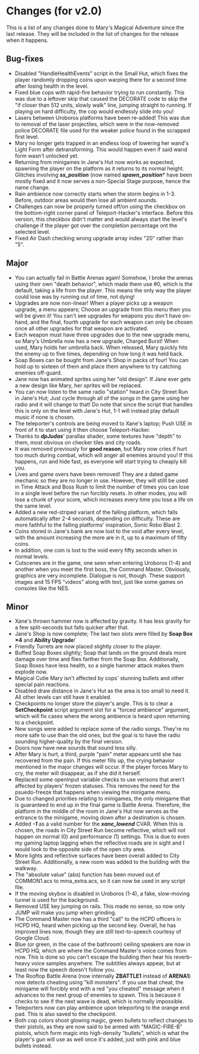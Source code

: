 # Changes (for v2.0)
This is a list of any changes done to Mary's Magical Adventure since the last release. They will be included in the list of changes for the release when it happens.
## Bug-fixes
* Disabled "HandleHealthEvents" script in the Small Hut, which fixes the player randomly dropping coins upon warping there for a second time after losing health in the level.
* Fixed blue cops with rapid-fire behavior trying to run constantly. This was due to a leftover skip that caused the DECORATE code to skip the "if closer than 512 units, slowly walk" line, jumping straight to running. If playing on hard difficulty, the cop would endlessly slide into you!
* Lasers between Uroboros platforms have been re-added! This was due to removal of the laser projectiles, which were in the now-removed police DECORATE file used for the weaker police found in the scrapped first level.
* Mary no longer gets trapped in an endless loop of lowering her wand's Light Form after detransforming. This would happen even if said wand form wasn't unlocked yet.
* Returning from minigames in Jane's Hut now works as expected, spawning the player on the platform as it returns to its normal height. Glitches involving ***ss_position*** (now named ***spawn_position**** have been mostly fixed and it now serves a non-Special Stage purpose, hence the name change.
* Rain ambience now correctly starts when the storm begins in 1-3. Before, outdoor areas would then lose all ambient sounds.
* Challenges can now be properly turned off/on using the checkbox on the bottom-right corner panel of Teleport-Hacker's interface. Before this version, this checkbox didn't matter and would always start the level's challenge if the player got over the completion percentage ont the selected level. 
* Fixed Air Dash checking wrong upgrade array index "20" rather than "5".
## Major
* You can actually fail in Battle Arenas again! Somehow, I broke the arenas using their own "death behavior", which made them use #0, which is the default, taking a life from the player. This means the only way the player could lose was by running out of time, not dying!
* Upgrades are now non-linear! When a player picks up a weapon upgrade, a menu appears; Choose an upgrade from this menu then you will be given it! You can't see upgrades for weapons you don't have on-hand, and the final, fourth upgrade for each weapon can only be chosen once all other upgrades for that weapon are activated.
* Each weapon must have three upgrades due to the new upgrade menu, so Mary's Umbrella now has a new upgrade, Charged Burst! When used, Mary holds her umbrella back. When released, Mary quickly hits the enemy up to five times, depending on how long it was held back.
* Soap Boxes can be bought from Jane's Shop in packs of four! You can hold up to sixteen of them and place them anywhere to try catching enemies off-guard.
* Jane now has animated sprites using her "old design". If Jane ever gets a new design like Mary, her sprites will be replaced.
* You can now listen to the same radio "station" heard in City Street Run in Jane's Hut; Just cycle through all of the songs in the game using her radio and it will change to that! Do note that since the script that handles this is only on the level with Jane's Hut, 1-1 will instead play default music if none is chosen.
* The teleporter's controls are being moved to Xane's laptop; Push USE in front of it to start using it then choose Teleport-Hacker.
* Thanks to ***dpJudas***' parallax shader, some textures have "depth" to them, most obvious on checker tiles and city roads.
* It was removed previously for **good reason**, but Mary now cries if hurt too much during combat, which will anger all enemies around you! If this happens, run and hide fast, as everyone will start trying to cheaply kill you.
* Lives and game overs have been removed! They are a dated game mechanic so they are no longer in use. However, they will stilll be used in Time Attack and Boss Rush to limit the number of times you can lose in a single level 
before the run forcibly resets. In other modes, you will lose a chunk of your score, which increases every time you lose a life on the same level.
* Added a new red-striped variant of the falling platform, which falls automatically after 2-4 seconds, depending on difficulty. These are more faithful to the falling platforms' inspiration, Sonic Robo Blast 2.
* Coins stored in Jane's bank are now lost to the void after every level, with the amount increasing the more are in it, up to a maximum of fifty coins.
* In addition, one coin is lost to the void every fifty seconds when in normal levels.
* Cutscenes are in the game, one seen when entering Uroboros (1-4) and another when you meet the first boss, the Command Master. Obviously, graphics are very incomplete. Dialogue is not, though. These support images and 15 FPS "videos" along with text, just like some games on consoles like the NES.
## Minor
* Xane's thrown hammer now is affected by gravity. It has less gravity for a few split-seconds but falls quicker after that.
* Jane's Shop is now complete; The last two slots were filled by **Soap Box ×4** and **Ability Upgrade**!
* Friendly Turrets are now placed slightly closer to the player.
* Buffed Soap Boxes slightly; Soap that lands on the ground deals more damage over time and flies farther from the Soap Box. Additionally, Soap Boxes have less health, so a single hammer attack makes them explode now.
* Magical Cutie Mary isn't affected by cops' stunning bullets and other special pain reactions.
* Disabled draw distance in Jane's Hut as the area is too small to need it. All other levels can still have it enabled.
* Checkpoints no longer store the player's angle. This is to clear a **SetCheckpoint** script argument slot for a "forced ambience" argument, which will fix cases where the wrong ambience is heard upon returning to a checkpoint.
* New songs were added to replace some of the radio songs. They're no more safe to use than the old ones, but the goal is to have the radio sounding higher-quality by the final version.
* Doors now have new sounds that sound less silly.
* After Mary is hurt, a third, purple "pain" meter appears until she has recovered from the pain. If this meter fills up, the crying behavior mentioned in the major changes will occur. If the player forces Mary to cry, the meter will disappear, as if she did it herself.
* Replaced some openInput variable checks to use verisons that aren't affected by players' frozen statuses. This removes the need for the psuedo-freeze that happens when viewing the minigame menu.
* Due to changed priorities relating to minigames, the only minigame that is guaranteed to end up in the final game is Battle Arena. Therefore, the platform in the middle of the room in Jane's Hut now serves as the entrance to the minigame, moving down after a destination is chosen.
* Added ***-1*** as a valid number for the ***xane_lowend*** CVAR. When this is chosen, the roads in City Street Run become reflective, which will not happen on normal (0) and performance (1) settings. This is due to even my gaming laptop lagging when the reflective roads are in sight and I would look to the opposite side of the open city area.
* More lights and reflective surfaces have been overall added to City Street Run. Additionally, a new room was added to the building with the walkway.
* The "absolute value" (abs) function has been moved out of COMMON1.acs to mma_extra.acs, so it can now be used in any script file.
* If the moving skybox is disabled in Uroboros (1-4), a fake, slow-moving tunnel is used for the background.
* Removed USE key jumping on rails. This made no sense, so now only JUMP will make you jump when grinding.
* The Command Master now has a third "call" to the HCPD officers in HCPD HQ, heard when picking up the second key. Overall, he has improved lines now, though they are still text-to-speech courtesy of Google Cloud.
* Blue (or green, in the case of the bathroom) ceiling speakers are now in HCPD HQ, which are where the Command Master's voice comes from now. This is done so you can't escape the building then hear his reverb-heavy voice samples anywhere. The subtitles always appear, but at least now the speech doesn't follow you.
* The Rooftop Battle Arena (now internally **ZBATTLE1** instead of **ARENA1**) now detects cheating using "kill monsters". If you use that cheat, the minigame will forcibly end with a red "you cheated" message when it advances to the next group of enemies to spawn. This is because it checks to see if the next wave is dead, which is normally impossible.
* Teleporters now can play ambience upon teleporting to the orange end pad. This is also saved to the checkpoint.
* Both cop colors shoot glowing magic, green bullets to reflect changes to their pistols, as they are now said to be armed with "MAGIC-FIRE-B" pistols, which form magic into high-density "bullets", which is what the player's gun will use as well once it's added, just with pink and blue bullets instead.